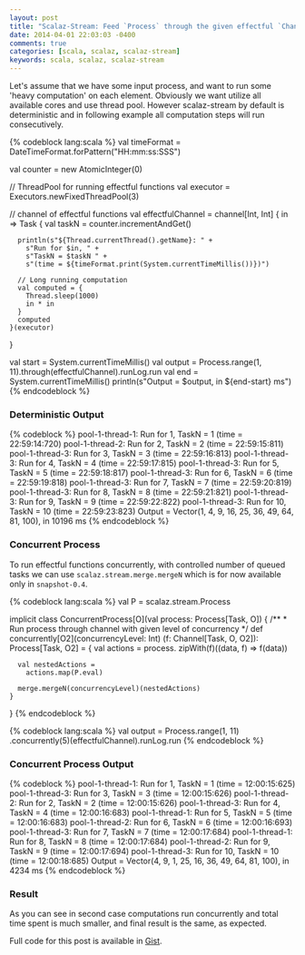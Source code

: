 ```yaml
---
layout: post
title: "Scalaz-Stream: Feed `Process` through the given effectful `Channel` concurrently"
date: 2014-04-01 22:03:03 -0400
comments: true
categories: [scala, scalaz, scalaz-stream]
keywords: scala, scalaz, scalaz-stream
---
```


Let's assume that we have some input process, and want to run some 'heavy computation' on each element.
Obviously we want utilize all available cores and use thread pool. However scalaz-stream by default is deterministic
and in following example all computation steps will run consecutively.

{% codeblock lang:scala %}
  val timeFormat = DateTimeFormat.forPattern("HH:mm:ss:SSS")

  val counter = new AtomicInteger(0)

  // ThreadPool for running effectful functions
  val executor = Executors.newFixedThreadPool(3)

  // channel of effectful functions
  val effectfulChannel = channel[Int, Int] {
    in => Task {
      val taskN = counter.incrementAndGet()

      println(s"${Thread.currentThread().getName}: " +
        s"Run for $in, " +
        s"TaskN = $taskN " +
        s"(time = ${timeFormat.print(System.currentTimeMillis())})")

      // Long running computation
      val computed = {
        Thread.sleep(1000)
        in * in
      }
      computed
    }(executor)
  }

  val start = System.currentTimeMillis()
  val output = Process.range(1, 11).through(effectfulChannel).runLog.run
  val end = System.currentTimeMillis()
  println(s"Output = $output, in ${end-start} ms")
{% endcodeblock %}

### Deterministic Output

{% codeblock %}
pool-1-thread-1: Run for 1, TaskN = 1   (time = 22:59:14:720)
pool-1-thread-2: Run for 2, TaskN = 2   (time = 22:59:15:811)
pool-1-thread-3: Run for 3, TaskN = 3   (time = 22:59:16:813)
pool-1-thread-3: Run for 4, TaskN = 4   (time = 22:59:17:815)
pool-1-thread-3: Run for 5, TaskN = 5   (time = 22:59:18:817)
pool-1-thread-3: Run for 6, TaskN = 6   (time = 22:59:19:818)
pool-1-thread-3: Run for 7, TaskN = 7   (time = 22:59:20:819)
pool-1-thread-3: Run for 8, TaskN = 8   (time = 22:59:21:821)
pool-1-thread-3: Run for 9, TaskN = 9   (time = 22:59:22:822)
pool-1-thread-3: Run for 10, TaskN = 10 (time = 22:59:23:823)
Output = Vector(1, 4, 9, 16, 25, 36, 49, 64, 81, 100), in 10196 ms
{% endcodeblock %}


### Concurrent Process

To run effectful functions concurrently, with controlled number of queued tasks we can use `scalaz.stream.merge.mergeN` which is for now available only in `snapshot-0.4`.

{% codeblock lang:scala %}
  val P = scalaz.stream.Process

  implicit class ConcurrentProcess[O](val process: Process[Task, O]) {
    /**
     * Run process through channel with given level of concurrency
     */
    def concurrently[O2](concurrencyLevel: Int)
                        (f: Channel[Task, O, O2]): Process[Task, O2] = {
      val actions =
        process.
          zipWith(f)((data, f) => f(data))

      val nestedActions =
        actions.map(P.eval)

      merge.mergeN(concurrencyLevel)(nestedActions)
    }
  }
{% endcodeblock %}

{% codeblock lang:scala %}
  val output = Process.range(1, 11)
               .concurrently(5)(effectfulChannel).runLog.run
{% endcodeblock %}

### Concurrent Process Output

{% codeblock %}
pool-1-thread-1: Run for 1, TaskN = 1 (time = 12:00:15:625)
pool-1-thread-3: Run for 3, TaskN = 3 (time = 12:00:15:626)
pool-1-thread-2: Run for 2, TaskN = 2 (time = 12:00:15:626)
pool-1-thread-3: Run for 4, TaskN = 4 (time = 12:00:16:683)
pool-1-thread-1: Run for 5, TaskN = 5 (time = 12:00:16:683)
pool-1-thread-2: Run for 6, TaskN = 6 (time = 12:00:16:693)
pool-1-thread-3: Run for 7, TaskN = 7 (time = 12:00:17:684)
pool-1-thread-1: Run for 8, TaskN = 8 (time = 12:00:17:684)
pool-1-thread-2: Run for 9, TaskN = 9 (time = 12:00:17:694)
pool-1-thread-3: Run for 10, TaskN = 10 (time = 12:00:18:685)
Output = Vector(4, 9, 1, 25, 16, 36, 49, 64, 81, 100), in 4234 ms
{% endcodeblock %}

### Result

As you can see in second case computations run concurrently and total time spent is much smaller, and final result is the same, as expected.

Full code for this post is available in [Gist](https://gist.github.com/ezhulenev/9916972).